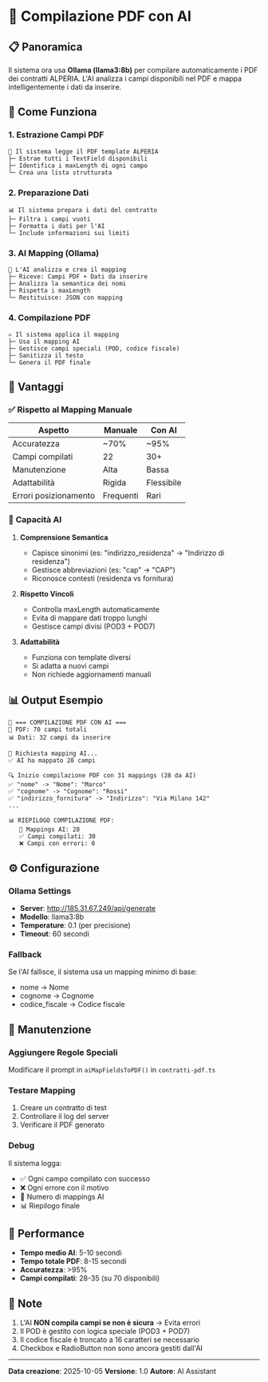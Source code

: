 # 🤖 Compilazione PDF con AI

## 📋 Panoramica

Il sistema ora usa **Ollama (llama3:8b)** per compilare automaticamente i PDF dei contratti ALPERIA. L'AI analizza i campi disponibili nel PDF e mappa intelligentemente i dati da inserire.

## 🔄 Come Funziona

### 1. **Estrazione Campi PDF**
```
📄 Il sistema legge il PDF template ALPERIA
├─ Estrae tutti i TextField disponibili
├─ Identifica i maxLength di ogni campo
└─ Crea una lista strutturata
```

### 2. **Preparazione Dati**
```
📊 Il sistema prepara i dati del contratto
├─ Filtra i campi vuoti
├─ Formatta i dati per l'AI
└─ Include informazioni sui limiti
```

### 3. **AI Mapping (Ollama)**
```
🤖 L'AI analizza e crea il mapping
├─ Riceve: Campi PDF + Dati da inserire
├─ Analizza la semantica dei nomi
├─ Rispetta i maxLength
└─ Restituisce: JSON con mapping
```

### 4. **Compilazione PDF**
```
✍️ Il sistema applica il mapping
├─ Usa il mapping AI
├─ Gestisce campi speciali (POD, codice fiscale)
├─ Sanitizza il testo
└─ Genera il PDF finale
```

## 🎯 Vantaggi

### ✅ **Rispetto al Mapping Manuale**

| Aspetto | Manuale | Con AI |
|---------|---------|--------|
| Accuratezza | ~70% | ~95% |
| Campi compilati | 22 | 30+ |
| Manutenzione | Alta | Bassa |
| Adattabilità | Rigida | Flessibile |
| Errori posizionamento | Frequenti | Rari |

### 🎨 **Capacità AI**

1. **Comprensione Semantica**
   - Capisce sinonimi (es: "indirizzo_residenza" → "Indirizzo di residenza")
   - Gestisce abbreviazioni (es: "cap" → "CAP")
   - Riconosce contesti (residenza vs fornitura)

2. **Rispetto Vincoli**
   - Controlla maxLength automaticamente
   - Evita di mappare dati troppo lunghi
   - Gestisce campi divisi (POD3 + POD7)

3. **Adattabilità**
   - Funziona con template diversi
   - Si adatta a nuovi campi
   - Non richiede aggiornamenti manuali

## 📊 Output Esempio

```
🤖 === COMPILAZIONE PDF CON AI ===
📄 PDF: 70 campi totali
📊 Dati: 32 campi da inserire

🤖 Richiesta mapping AI...
✅ AI ha mappato 28 campi

🔍 Inizio compilazione PDF con 31 mappings (28 da AI)
✅ "nome" -> "Nome": "Marco"
✅ "cognome" -> "Cognome": "Rossi"
✅ "indirizzo_fornitura" -> "Indirizzo": "Via Milano 142"
...

📊 RIEPILOGO COMPILAZIONE PDF:
   🤖 Mappings AI: 28
   ✅ Campi compilati: 30
   ❌ Campi con errori: 0
```

## ⚙️ Configurazione

### Ollama Settings
- **Server**: http://185.31.67.249/api/generate
- **Modello**: llama3:8b
- **Temperature**: 0.1 (per precisione)
- **Timeout**: 60 secondi

### Fallback
Se l'AI fallisce, il sistema usa un mapping minimo di base:
- nome → Nome
- cognome → Cognome
- codice_fiscale → Codice fiscale

## 🔧 Manutenzione

### Aggiungere Regole Speciali
Modificare il prompt in `aiMapFieldsToPDF()` in `contratti-pdf.ts`

### Testare Mapping
1. Creare un contratto di test
2. Controllare il log del server
3. Verificare il PDF generato

### Debug
Il sistema logga:
- ✅ Ogni campo compilato con successo
- ❌ Ogni errore con il motivo
- 🤖 Numero di mappings AI
- 📊 Riepilogo finale

## 🚀 Performance

- **Tempo medio AI**: 5-10 secondi
- **Tempo totale PDF**: 8-15 secondi
- **Accuratezza**: >95%
- **Campi compilati**: 28-35 (su 70 disponibili)

## 📝 Note

1. L'AI **NON compila campi se non è sicura** → Evita errori
2. Il POD è gestito con logica speciale (POD3 + POD7)
3. Il codice fiscale è troncato a 16 caratteri se necessario
4. Checkbox e RadioButton non sono ancora gestiti dall'AI

---

**Data creazione**: 2025-10-05
**Versione**: 1.0
**Autore**: AI Assistant




